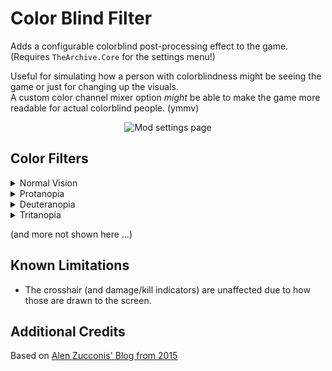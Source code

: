 # Color Blind Filter

Adds a configurable colorblind post-processing effect to the game.  
(Requires `TheArchive.Core` for the settings menu!)

Useful for simulating how a person with colorblindness might be seeing the game or just for changing up the visuals.  
A custom color channel mixer option *might* be able to make the game more readable for actual colorblind people. (ymmv)

<p align="center">
  <img src="https://github.com/user-attachments/assets/b69df2c1-a5ae-47cd-9a51-d99f2a04dfc7" alt="Mod settings page"/>
</p>

## Color Filters

<details>
<summary>Normal Vision</summary>
<p align="center">
  <img src="https://github.com/user-attachments/assets/0e1bb0d0-bf6a-4c67-8431-4efbe9fbe02e" alt="Normal Vision"/>
</p>
</details>

<details>
<summary>Protanopia</summary>
<p align="center">
  <img src="https://github.com/user-attachments/assets/d9e2812c-6480-48b7-87ae-4cea42b891f0" alt="Protanopia"/>
</p>
</details>

<details>
<summary>Deuteranopia</summary>
<p align="center">
  <img src="https://github.com/user-attachments/assets/b520787b-a4e3-42fb-ad7b-7b81189849cd" alt="Deuteranopia"/>
</p>
</details>

<details>
<summary>Tritanopia</summary>
<p align="center">
  <img src="https://github.com/user-attachments/assets/6e021721-dbdf-4f9b-9a19-937b4417e803" alt="Tritanopia"/>
</p>
</details>

(and more not shown here ...)

## Known Limitations

* The crosshair (and damage/kill indicators) are unaffected due to how those are drawn to the screen.

## Additional Credits

Based on [Alen Zucconis' Blog from 2015](https://www.alanzucconi.com/2015/12/16/color-blindness/)
